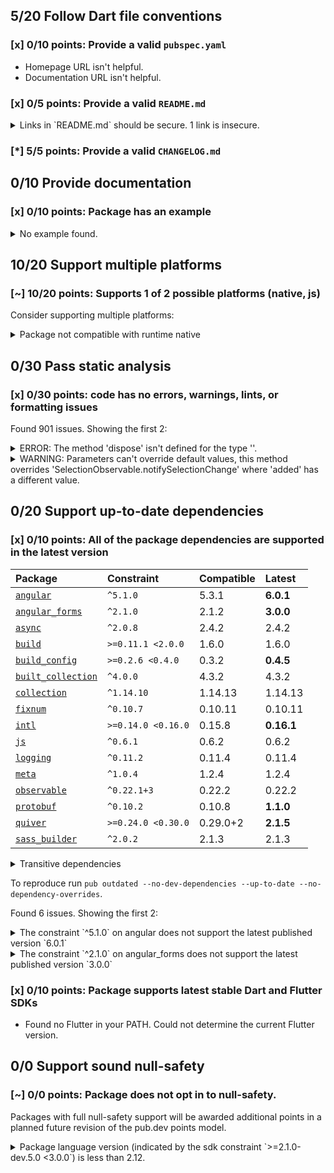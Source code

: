 ## 5/20 Follow Dart file conventions

### [x] 0/10 points: Provide a valid `pubspec.yaml`

* Homepage URL isn't helpful.
* Documentation URL isn't helpful.

### [x] 0/5 points: Provide a valid `README.md`

<details>
<summary>
Links in `README.md` should be secure. 1 link is insecure.
</summary>

`README.md:51:22`

```
   ╷
51 │ component's provided <a href="http://sass-lang.com/guide#topic-6">Sass mixins</a>.</p>
   │                      ^^^^^^^^^^^^^^^^^^^^^^^^^^^^^^^^^^^^^^^^^^^^^
   ╵
```

Use `https` URLs instead.
</details>

### [*] 5/5 points: Provide a valid `CHANGELOG.md`


## 0/10 Provide documentation

### [x] 0/10 points: Package has an example

<details>
<summary>
No example found.
</summary>

See [package layout](https://dart.dev/tools/pub/package-layout#examples) guidelines on how to add an example.
</details>

## 10/20 Support multiple platforms

### [~] 10/20 points: Supports 1 of 2 possible platforms (native, **js**)

Consider supporting multiple platforms:

<details>
<summary>
Package not compatible with runtime native
</summary>

Because:
* `package:angular_components/angular_components.dart` that imports:
* `package:angular_components/theme/module.dart` that imports:
* `package:angular/angular.dart` that imports:
* `package:angular/src/platform/browser/tools/tools.dart` that imports:
* `package:angular/src/platform/browser/tools/common_tools.dart` that imports:
* `package:angular/src/core/linker/component_factory.dart` that imports:
* `package:angular/src/core/linker/view_ref.dart` that imports:
* `dart:html`
</details>

## 0/30 Pass static analysis

### [x] 0/30 points: code has no errors, warnings, lints, or formatting issues

Found 901 issues. Showing the first 2:

<details>
<summary>
ERROR: The method 'dispose' isn't defined for the type '<unknown>'.
</summary>

`lib/model/collection/list_tracker.dart:123:9`

```
    ╷
123 │       d.dispose();
    │         ^^^^^^^
    ╵
```

To reproduce make sure you are using [pedantic](https://pub.dev/packages/pedantic#using-the-lints) and run `dartanalyzer lib/model/collection/list_tracker.dart`
</details>
<details>
<summary>
WARNING: Parameters can't override default values, this method overrides 'SelectionObservable.notifySelectionChange' where 'added' has a different value.
</summary>

`lib/src/model/selection/noop_selection_model_impl.dart:20:31`

```
   ╷
20 │   void notifySelectionChange({added, removed}) {}
   │                               ^^^^^
   ╵
```

To reproduce make sure you are using [pedantic](https://pub.dev/packages/pedantic#using-the-lints) and run `dartanalyzer lib/src/model/selection/noop_selection_model_impl.dart`
</details>

## 0/20 Support up-to-date dependencies

### [x] 0/10 points: All of the package dependencies are supported in the latest version

|Package|Constraint|Compatible|Latest|
|:-|:-|:-|:-|
|[`angular`]|`^5.1.0`|5.3.1|**6.0.1**|
|[`angular_forms`]|`^2.1.0`|2.1.2|**3.0.0**|
|[`async`]|`^2.0.8`|2.4.2|2.4.2|
|[`build`]|`>=0.11.1 <2.0.0`|1.6.0|1.6.0|
|[`build_config`]|`>=0.2.6 <0.4.0`|0.3.2|**0.4.5**|
|[`built_collection`]|`^4.0.0`|4.3.2|4.3.2|
|[`collection`]|`^1.14.10`|1.14.13|1.14.13|
|[`fixnum`]|`^0.10.7`|0.10.11|0.10.11|
|[`intl`]|`>=0.14.0 <0.16.0`|0.15.8|**0.16.1**|
|[`js`]|`^0.6.1`|0.6.2|0.6.2|
|[`logging`]|`^0.11.2`|0.11.4|0.11.4|
|[`meta`]|`^1.0.4`|1.2.4|1.2.4|
|[`observable`]|`^0.22.1+3`|0.22.2|0.22.2|
|[`protobuf`]|`^0.10.2`|0.10.8|**1.1.0**|
|[`quiver`]|`>=0.24.0 <0.30.0`|0.29.0+2|**2.1.5**|
|[`sass_builder`]|`^2.0.2`|2.1.3|2.1.3|

<details><summary>Transitive dependencies</summary>

|Package|Constraint|Compatible|Latest|
|:-|:-|:-|:-|
|[`analyzer`]|-|0.35.4|0.41.1|
|[`angular_ast`]|-|0.5.9|1.0.1|
|[`angular_compiler`]|-|0.4.3|1.0.1|
|[`args`]|-|1.6.0|1.6.0|
|[`built_value`]|-|7.1.0|7.1.0|
|[`charcode`]|-|1.1.3|1.1.3|
|[`checked_yaml`]|-|1.0.4|1.0.4|
|[`cli_repl`]|-|0.2.0+1|0.2.0+1|
|[`code_builder`]|-|3.5.0|3.5.0|
|[`convert`]|-|2.1.1|2.1.1|
|[`crypto`]|-|2.1.5|2.1.5|
|[`csslib`]|-|0.14.6+1|0.16.2|
|[`dart2_constant`]|-|1.0.2+dart2|1.0.2+dart2|
|[`dart_internal`]|-|0.1.12-nullsafety.1|0.1.12-nullsafety.1|
|[`dart_style`]|-|1.2.4|1.3.10|
|[`file`]|-|5.2.1|5.2.1|
|[`front_end`]|-|0.1.14|0.1.29|
|[`glob`]|-|1.2.0|1.2.0|
|[`http`]|-|0.12.2|0.12.2|
|[`http_parser`]|-|3.1.4|3.1.4|
|[`json_annotation`]|-|2.4.0|3.1.1|
|[`kernel`]|-|0.3.14|0.3.29|
|[`matcher`]|-|0.12.9|0.12.9|
|[`node_interop`]|-|1.2.1|1.2.1|
|[`node_io`]|-|1.2.0|1.2.0|
|[`package_config`]|-|1.9.3|1.9.3|
|[`package_resolver`]|-|1.0.10|1.0.10|
|[`pedantic`]|-|1.9.2|1.9.2|
|[`pub_semver`]|-|1.4.4|1.4.4|
|[`pubspec_parse`]|-|0.1.7|0.1.7|
|[`sass`]|-|1.30.0|1.30.0|
|[`source_gen`]|-|0.9.4+4|0.9.10+1|
|[`source_maps`]|-|0.10.9|0.10.9|
|[`source_span`]|-|1.7.0|1.7.0|
|[`stack_trace`]|-|1.9.6|1.9.6|
|[`stream_transform`]|-|1.2.0|1.2.0|
|[`string_scanner`]|-|1.0.5|1.0.5|
|[`term_glyph`]|-|1.1.0|1.1.0|
|[`tuple`]|-|1.0.3|1.0.3|
|[`typed_data`]|-|1.2.0|1.2.0|
|[`watcher`]|-|0.9.7+15|0.9.7+15|
|[`yaml`]|-|2.2.1|2.2.1|
</details>

To reproduce run `pub outdated --no-dev-dependencies --up-to-date --no-dependency-overrides`.

[`angular`]: https://pub.dev/packages/angular
[`angular_forms`]: https://pub.dev/packages/angular_forms
[`async`]: https://pub.dev/packages/async
[`build`]: https://pub.dev/packages/build
[`build_config`]: https://pub.dev/packages/build_config
[`built_collection`]: https://pub.dev/packages/built_collection
[`collection`]: https://pub.dev/packages/collection
[`fixnum`]: https://pub.dev/packages/fixnum
[`intl`]: https://pub.dev/packages/intl
[`js`]: https://pub.dev/packages/js
[`logging`]: https://pub.dev/packages/logging
[`meta`]: https://pub.dev/packages/meta
[`observable`]: https://pub.dev/packages/observable
[`protobuf`]: https://pub.dev/packages/protobuf
[`quiver`]: https://pub.dev/packages/quiver
[`sass_builder`]: https://pub.dev/packages/sass_builder
[`analyzer`]: https://pub.dev/packages/analyzer
[`angular_ast`]: https://pub.dev/packages/angular_ast
[`angular_compiler`]: https://pub.dev/packages/angular_compiler
[`args`]: https://pub.dev/packages/args
[`built_value`]: https://pub.dev/packages/built_value
[`charcode`]: https://pub.dev/packages/charcode
[`checked_yaml`]: https://pub.dev/packages/checked_yaml
[`cli_repl`]: https://pub.dev/packages/cli_repl
[`code_builder`]: https://pub.dev/packages/code_builder
[`convert`]: https://pub.dev/packages/convert
[`crypto`]: https://pub.dev/packages/crypto
[`csslib`]: https://pub.dev/packages/csslib
[`dart2_constant`]: https://pub.dev/packages/dart2_constant
[`dart_internal`]: https://pub.dev/packages/dart_internal
[`dart_style`]: https://pub.dev/packages/dart_style
[`file`]: https://pub.dev/packages/file
[`front_end`]: https://pub.dev/packages/front_end
[`glob`]: https://pub.dev/packages/glob
[`http`]: https://pub.dev/packages/http
[`http_parser`]: https://pub.dev/packages/http_parser
[`json_annotation`]: https://pub.dev/packages/json_annotation
[`kernel`]: https://pub.dev/packages/kernel
[`matcher`]: https://pub.dev/packages/matcher
[`node_interop`]: https://pub.dev/packages/node_interop
[`node_io`]: https://pub.dev/packages/node_io
[`package_config`]: https://pub.dev/packages/package_config
[`package_resolver`]: https://pub.dev/packages/package_resolver
[`pedantic`]: https://pub.dev/packages/pedantic
[`pub_semver`]: https://pub.dev/packages/pub_semver
[`pubspec_parse`]: https://pub.dev/packages/pubspec_parse
[`sass`]: https://pub.dev/packages/sass
[`source_gen`]: https://pub.dev/packages/source_gen
[`source_maps`]: https://pub.dev/packages/source_maps
[`source_span`]: https://pub.dev/packages/source_span
[`stack_trace`]: https://pub.dev/packages/stack_trace
[`stream_transform`]: https://pub.dev/packages/stream_transform
[`string_scanner`]: https://pub.dev/packages/string_scanner
[`term_glyph`]: https://pub.dev/packages/term_glyph
[`tuple`]: https://pub.dev/packages/tuple
[`typed_data`]: https://pub.dev/packages/typed_data
[`watcher`]: https://pub.dev/packages/watcher
[`yaml`]: https://pub.dev/packages/yaml

Found 6 issues. Showing the first 2:

<details>
<summary>
The constraint `^5.1.0` on angular does not support the latest published version `6.0.1`
</summary>

`pubspec.yaml:12:12`

```
   ╷
12 │   angular: ^5.1.0
   │            ^^^^^^
   ╵
```

</details>
<details>
<summary>
The constraint `^2.1.0` on angular_forms does not support the latest published version `3.0.0`
</summary>

`pubspec.yaml:13:18`

```
   ╷
13 │   angular_forms: ^2.1.0
   │                  ^^^^^^
   ╵
```

</details>

### [x] 0/10 points: Package supports latest stable Dart and Flutter SDKs

* Found no Flutter in your PATH. Could not determine the current Flutter version.

## 0/0 Support sound null-safety

### [~] 0/0 points: Package does not opt in to null-safety.

Packages with full null-safety support will be awarded additional points in a planned future revision of the pub.dev points model.

<details>
<summary>
Package language version (indicated by the sdk constraint `>=2.1.0-dev.5.0 <3.0.0`) is less than 2.12.
</summary>

Consider [migrating](https://dart.dev/null-safety/migration-guide).
</details>
